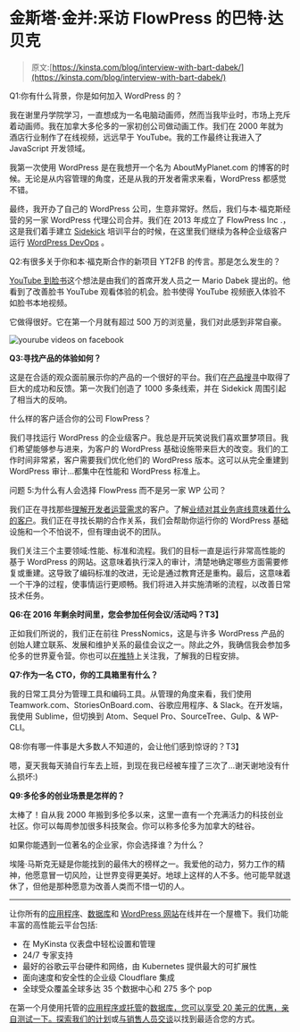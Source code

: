 # 金斯塔·金并:采访 FlowPress 的巴特·达贝克

> 原文:[https://kinsta.com/blog/interview-with-bart-dabek/](https://kinsta.com/blog/interview-with-bart-dabek/)

Q1:你有什么背景，你是如何加入 WordPress 的？

我在谢里丹学院学习，一直想成为一名电脑动画师，然而当我毕业时，市场上充斥着动画师。我在加拿大多伦多的一家初创公司做动画工作。我们在 2000 年就为酒店行业制作了在线视频，远远早于 YouTube。我的工作最终让我进入了 JavaScript 开发领域。

我第一次使用 WordPress 是在我想开一个名为 AboutMyPlanet.com 的博客的时候。无论是从内容管理的角度，还是从我的开发者需求来看，WordPress 都感觉不错。

最终，我开办了自己的 WordPress 公司，生意非常好。然后，我们与本·福克斯经营的另一家 WordPress 代理公司合并。我们在 2013 年成立了 FlowPress Inc .，这是我们着手建立 [Sidekick](http://www.sidekick.pro) 培训平台的时候，在这里我们继续为各种企业级客户运行 [WordPress DevOps](https://kinsta.com/blog/wordpress-devops/) 。

Q2:有很多关于你和本·福克斯合作的新项目 YT2FB 的传言。那是怎么发生的？

[YouTube 到脸书](http://yt2fb.com/)这个想法是由我们的首席开发人员之一 Mario Dabek 提出的。他看到了改善脸书 YouTube 观看体验的机会。脸书使得 YouTube 视频嵌入体验不如脸书本地视频。

它做得很好。它在第一个月就有超过 500 万的浏览量，我们对此感到非常自豪。

![yourube videos on facebook](../Images/959695812b74732ea0c34ccfd7bbee77.png)

**Q3:寻找产品的体验如何？**

这是在合适的观众面前展示你的产品的一个很好的平台。我们在[产品搜寻](https://www.producthunt.com/)中取得了巨大的成功和反馈。第一次我们创造了 1000 多条线索，并在 Sidekick 周围引起了相当大的反响。

什么样的客户适合你的公司 FlowPress？

我们寻找运行 WordPress 的企业级客户。我总是开玩笑说我们喜欢噩梦项目。我们希望能够参与进来，为客户的 WordPress 基础设施带来巨大的改变。我们的工作时间非常紧，客户需要我们优化他们的 WordPress 版本。这可以从完全重建到 WordPress 审计…都集中在性能和 WordPress 标准上。

问题 5:为什么有人会选择 FlowPress 而不是另一家 WP 公司？

我们正在寻找那些[理解开发者运营需求](https://kinsta.com/blog/wordpress-devops/)的客户。了解[业绩对其业务底线意味着什么的客户](https://kinsta.com/learn/page-speed/#section2)。我们正在寻找长期的合作关系，我们会帮助你运行你的 WordPress 基础设施和一个不怕说不，但有理由说不的团队。

我们关注三个主要领域:性能、标准和流程。我们的目标一直是运行非常高性能的基于 WordPress 的网站。这意味着执行深入的审计，清楚地确定哪些方面需要修复或重建。这导致了编码标准的改进，无论是通过教育还是重构。最后，这意味着一个干净的过程，使事情运行更顺畅。我们将进入并实施清晰的流程，以改善日常技术任务。

**Q6:在 2016 年剩余时间里，您会参加任何会议/活动吗？T3】**

正如我们所说的，我们正在前往 PressNomics，这是与许多 WordPress 产品的创始人建立联系、发展和维护关系的最佳会议之一。除此之外，我确信我会参加多伦多的世界夏令营。你也可以[在推特](https://twitter.com/bartdabek)上关注我，了解我的日程安排。

**Q7:作为一名 CTO，你的工具箱里有什么？**

我的日常工具分为管理工具和编码工具。从管理的角度来看，我们使用 Teamwork.com、StoriesOnBoard.com、谷歌应用程序、& Slack。在开发端，我使用 Sublime，但切换到 Atom、Sequel Pro、SourceTree、Gulp、& WP-CLI。

Q8:你有哪一件事是大多数人不知道的，会让他们感到惊讶的？T3】

嗯，夏天我每天骑自行车去上班，到现在我已经被车撞了三次了…谢天谢地没有什么损坏:)

**Q9:多伦多的创业场景是怎样的？**

太棒了！自从我 2000 年搬到多伦多以来，这里一直有一个充满活力的科技创业社区。你可以每周参加很多科技聚会。你可以称多伦多为加拿大的硅谷。

如果你能遇到一位著名的企业家，你会选择谁？为什么？

埃隆·马斯克无疑是你能找到的最伟大的榜样之一。我爱他的动力，努力工作的精神，他愿意冒一切风险，让世界变得更美好。地球上这样的人不多。他可能早就退休了，但他是那种愿意为改善人类而不惜一切的人。

* * *

让你所有的[应用程序](https://kinsta.com/application-hosting/)、[数据库](https://kinsta.com/database-hosting/)和 [WordPress 网站](https://kinsta.com/wordpress-hosting/)在线并在一个屋檐下。我们功能丰富的高性能云平台包括:

*   在 MyKinsta 仪表盘中轻松设置和管理
*   24/7 专家支持
*   最好的谷歌云平台硬件和网络，由 Kubernetes 提供最大的可扩展性
*   面向速度和安全性的企业级 Cloudflare 集成
*   全球受众覆盖全球多达 35 个数据中心和 275 多个 pop

在第一个月使用托管的[应用程序或托管](https://kinsta.com/application-hosting/)的[数据库，您可以享受 20 美元的优惠，亲自测试一下。探索我们的](https://kinsta.com/database-hosting/)[计划](https://kinsta.com/plans/)或[与销售人员交谈](https://kinsta.com/contact-us/)以找到最适合您的方式。